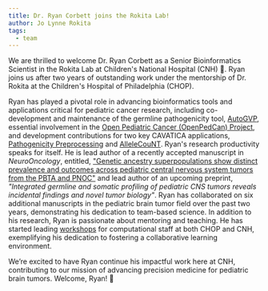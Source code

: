 ```yaml
---
title: Dr. Ryan Corbett joins the Rokita Lab!
author: Jo Lynne Rokita
tags:
  - team
---
```


We are thrilled to welcome Dr. Ryan Corbett as a Senior Bioinformatics Scientist in the Rokita Lab at Children's National Hospital (CNH) 🎉. 
Ryan joins us after two years of outstanding work under the mentorship of Dr. Rokita at the Children's Hospital of Philadelphia (CHOP). 

Ryan has played a pivotal role in advancing bioinformatics tools and applications critical for pediatric cancer research, including co-development and maintenance of the germline pathogenicity tool, [AutoGVP](https://github.com/diskin-lab-chop/AutoGVP), essential involvement in the [Open Pediatric Cancer (OpenPedCan) Project](https://github.com/rokitalab/OpenPedCan-Project), and development contributions for two key CAVATICA applications, [Pathogenicity Preprocessing](https://github.com/d3b-center/D3b-Pathogenicity-Preprocessing) and [AlleleCouNT](https://github.com/d3b-center/AlleleCouNT).
Ryan's research productivity speaks for itself. 
He is lead author of a recently accepted manuscript in _NeuroOncology_, entitled, ["Genetic ancestry superpopulations show distinct prevalence and outcomes across pediatric central nervous system tumors from the PBTA and PNOC"](https://www.medrxiv.org/content/10.1101/2024.06.14.24308885v2) and lead author of an upcoming preprint, _"Integrated germline and somatic profiling of pediatric CNS tumors reveals incidental findings and novel tumor biology"_. 
Ryan has collaborated on six additional manuscripts in the pediatric brain tumor field over the past two years, demonstrating his dedication to team-based science.
In addition to his research, Ryan is passionate about mentoring and teaching. He has started leading [workshops](https://github.com/rokitalab/github-workshop) for computational staff at both CHOP and CNH, exemplifying his dedication to fostering a collaborative learning environment.

We’re excited to have Ryan continue his impactful work here at CNH, contributing to our mission of advancing precision medicine for pediatric brain tumors. 
Welcome, Ryan! 👏


